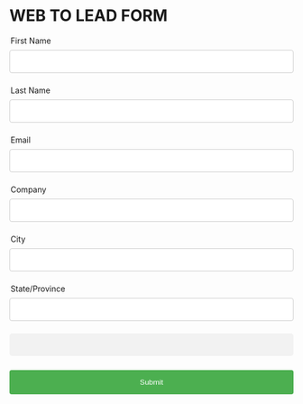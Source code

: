 <html>
<head>
<META HTTP-EQUIV="Content-type" CONTENT="text/html; charset=UTF-8">
<script src="https://code.jquery.com/jquery-1.12.4.js"></script>
<script src="https://code.jquery.com/ui/1.12.1/jquery-ui.js"></script>
<style>
div {padding:3px;}
label {padding:2px;}
input {padding:2px;}
div .newsletter{visibility:hidden}
input[type=text], select {
  width: 100%;
  padding: 12px 20px;
  margin: 8px 0;
  display: inline-block;
  border: 1px solid #ccc;
  border-radius: 4px;
  box-sizing: border-box;
}
input[type=submit] {
  width: 100%;
  background-color: #4CAF50;
  color: white;
  padding: 14px 20px;
  margin: 8px 0;
  border: none;
  border-radius: 4px;
  cursor: pointer;
}
input[type=submit]:hover {
  background-color: #45a049;
}
div {
  border-radius: 5px;
  background-color: #f2f2f2;
  padding: 20px;
}
</style>
</head>
<!--  ----------------------------------------------------------------------  -->
<!--  NOTE: Please add the following <META> element to your page <HEAD>.      -->
<!--  If necessary, please modify the charset parameter to specify the        -->
<!--  character set of your HTML page.                                        -->
<!--  ----------------------------------------------------------------------  -->
<script src="https://www.google.com/recaptcha/api.js"></script>
<script>
function timestamp() { var response = document.getElementById("g-recaptcha-response"); if (response == null || response.value.trim() == "") {var elems = JSON.parse(document.getElementsByName("captcha_settings")[0].value);elems["ts"] = JSON.stringify(new Date().getTime());document.getElementsByName("captcha_settings")[0].value = JSON.stringify(elems); } } setInterval(timestamp, 500); 
function recaptcha_callback(){
$('.button').prop("disabled", false);
}

function callValidation(){

  if(grecaptcha.getResponse().length == 0){

            alert('Please click the reCAPTCHA checkbox');

            return false;

        }

        return true;

    }

</script>
 
<!--  ----------------------------------------------------------------------  -->
<!--  NOTE: Please add the following <FORM> element to your page.             -->
<!--  ----------------------------------------------------------------------  -->
<body>
<h1>WEB TO LEAD FORM</h1>
<form action="https://test.salesforce.com/servlet/servlet.WebToLead?encoding=UTF-8&orgId=00DD4000000HsJ5" method="POST">
 
<input type=hidden name='captcha_settings' value='{"keyname":"TestKey","fallback":"true","orgId":"00DD4000000HsJ5","ts":""}'>
<input type=hidden name="oid" value="00DD4000000HsJ5">
<input type=hidden name="retURL" value="http://google.com">
 
<!--  ----------------------------------------------------------------------  -->
<!--  NOTE: These fields are optional debugging elements. Please uncomment    -->
<!--  these lines if you wish to test in debug mode.                          -->
<!--  <input type="hidden" name="debug" value=1>                              -->
<!--  <input type="hidden" name="debugEmail"                                  -->
<!--  value="siddhartha.katiyar@accenture.com">                               -->
<!--  ----------------------------------------------------------------------  -->
 
<label for="first_name">First Name</label><input  id="first_name" maxlength="40" name="first_name" size="20" type="text" /><br>
 
<label for="last_name">Last Name</label><input  id="last_name" maxlength="80" name="last_name" size="20" type="text" /><br>
 
<label for="email">Email</label><input  id="email" maxlength="80" name="email" size="20" type="text" /><br>
 
<label for="company">Company</label><input  id="company" maxlength="40" name="company" size="20" type="text" /><br>
 
<label for="city">City</label><input  id="city" maxlength="40" name="city" size="20" type="text" /><br>
 
<label for="state">State/Province</label><input  id="state" maxlength="20" name="state" size="20" type="text" /><br>
 
<div class="g-recaptcha" data-sitekey="6LdUhEkqAAAAAD3c_DaFDSP29kw6Ej6bMnwo1KMk"></div><br>
<input type="submit" name="submit" id="submitBtn" disabled="true" class="button" onclick="return callValidation();" >
 
</form>
</body>
</html>
